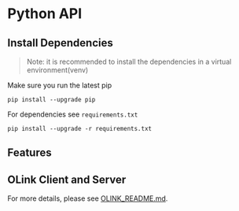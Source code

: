 # Python API

## Install Dependencies

> Note: it is recommended to install the dependencies in a virtual environment(venv)

Make sure you run the latest pip

```
pip install --upgrade pip
```

For dependencies see `requirements.txt`

```
pip install --upgrade -r requirements.txt
```

## Features

## OLink Client and Server

For more details, please see [OLINK_README.md](examples/olink/OLINK_README.md).

